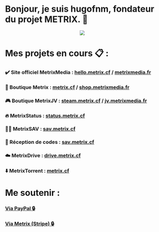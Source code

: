 # Bonjour, je suis hugofnm, fondateur du projet METRIX. 👋

<p align="center"> 
    <img src="https://github-readme-stats.vercel.app/api?username=hugofnm&show_icons=true&theme=tokyonight">
</p>

# Mes projets en cours 📋 :

### ✔️ Site officiel MetrixMedia : <a href="https://hello.metrix.cf">hello.metrix.cf</a> / <a href="https://metrixmedia.fr">metrixmedia.fr</a>
### 🛒 Boutique Metrix : <a href="https://metrix.cf">metrix.cf</a> / <a href="https://shop.metrixmedia.fr">shop.metrixmedia.fr</a>
### 🎮 Boutique MetrixJV : <a href="https://steam.metrix.cf">steam.metrix.cf</a> / <a href="https://jv.metrixmedia.fr">jv.metrixmedia.fr</a>
### 🔥 MetrixStatus : <a href="https://status.metrix.cf">status.metrix.cf</a>
### 🧑‍🔧 MetrixSAV : <a href="https://sav.metrix.cf">sav.metrix.cf</a>
### 📩 Réception de codes : <a href="https://sav.metrix.cf">sav.metrix.cf</a>
### ☁️ MetrixDrive : <a href="https://drive.metrix.cf">drive.metrix.cf</a>
### ⬇️ MetrixTorrent : <a href="https://www.metrix.cf/divers/torrentdownloader">metrix.cf</a>

# Me soutenir : 

### <a href="https://paypal.me/ougau/">Via PayPal 🔒</a>
### <a href="https://metrix.cf/funding">Via Metrix (Stripe) 🔒</a>
